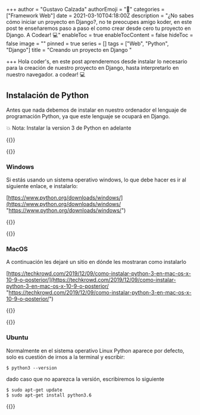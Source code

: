 +++
author = "Gustavo Calzada"
authorEmoji = "👿"
categories = ["Framework Web"]
date = 2021-03-10T04:18:00Z
description = "¿No sabes cómo iniciar un proyecto en Django?, no te preocupes amigo koder, en este post te enseñaremos paso a paso el como crear desde cero tu proyecto en Django. A Codear! 💻"
enableToc = true
enableTocContent = false
hideToc = false
image = ""
pinned = true
series = []
tags = ["Web", "Python", "Django"]
title = "Creando un proyecto en Django "

+++
Hola coder's, en este post aprenderemos desde instalar lo necesario para la creación de nuestro proyecto en Django, hasta interpretarlo en nuestro navegador. a codear! 💻

## Instalación de Python

Antes que nada debemos de instalar en nuestro ordenador el lenguaje de programación Python, ya que este lenguaje se ocupará en Django.

💥 Nota: Instalar la version 3 de Python en adelante

{{<tabs Windows MacOS Ubuntu>}}

{{<tab>}}

### Windows

Si estás usando un sistema operativo windows, lo que debe hacer es ir al siguiente enlace, e instalarlo:

[https://www.python.org/downloads/windows/](https://www.python.org/downloads/windows/ "https://www.python.org/downloads/windows/")

{{</tab>}}

{{<tab>}}

### MacOS

A continuación les dejaré un sitio en dónde les mostraran como instalarlo

[https://techkrowd.com/2019/12/09/como-instalar-python-3-en-mac-os-x-10-9-o-posterior/](https://techkrowd.com/2019/12/09/como-instalar-python-3-en-mac-os-x-10-9-o-posterior/ "https://techkrowd.com/2019/12/09/como-instalar-python-3-en-mac-os-x-10-9-o-posterior/")

{{</tab>}}

{{<tab>}}

### Ubuntu

Normalmente en el sistema operativo Linux Python aparece por defecto, solo es cuestión de irnos a la terminal y escribir:

    $ python3 --version

dado caso que no aparezca la versión, escribiremos lo siguiente

    $ sudo apt-get update
    $ sudo apt-get install python3.6

{{</tab>}}